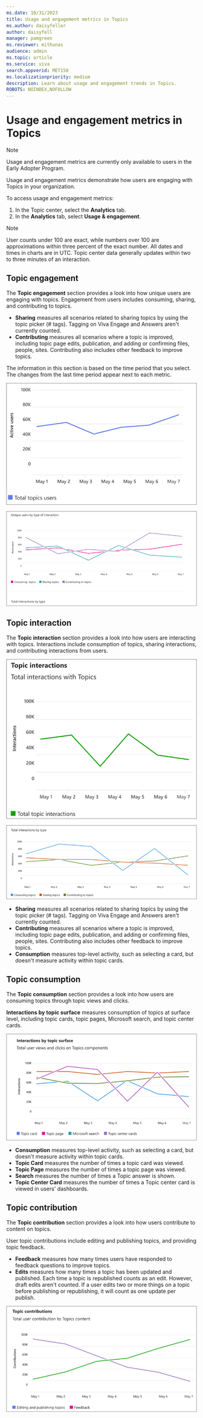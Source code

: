 ```yaml
---
ms.date: 10/31/2023
title: Usage and engagement metrics in Topics
ms.author: daisyfeller
author: daisyfell
manager: pamgreen
ms.reviewer: mithunas
audience: admin
ms.topic: article
ms.service: viva
search.appverid: MET150
ms.localizationpriority: medium
description: Learn about usage and engagement trends in Topics.
ROBOTS: NOINDEX,NOFOLLOW
---
```


# Usage and engagement metrics in Topics

>[!NOTE]
>Usage and engagement metrics are currently only available to users in the Early Adopter Program.

Usage and engagement metrics demonstrate how users are engaging with Topics in your organization.

To access usage and engagement metrics:

1. In the Topic center, select the **Analytics** tab.
2. In the **Analytics** tab, select **Usage & engagement**.

>[!NOTE]
>User counts under 100 are exact, while numbers over 100 are approximations within three percent of the exact number.
>All dates and times in charts are in UTC. Topic center data generally updates within two to three minutes of an interaction.

## Topic engagement

The **Topic engagement** section provides a look into how unique users are engaging with topics. Engagement from users includes consuming, sharing, and contributing to topics.

- **Sharing** measures all scenarios related to sharing topics by using the topic picker (# tags). Tagging on Viva Engage and Answers aren't currently counted.
- **Contributing** measures all scenarios where a topic is improved, including topic page edits, publication, and adding or confirming files, people, sites. Contributing also includes other feedback to improve topics.

The information in this section is based on the time period that you select. The changes from the last time period appear next to each metric.

![Screenshot of total topics users graph.](../media/topics/knowledge-management/total-topics-users-graph.png)

![Screenshot of engagement metrics.](../media/topics/knowledge-management/engagement-metrics.png)

## Topic interaction

The **Topic interaction** section provides a look into how users are interacting with topics. Interactions include consumption of topics, sharing interactions, and contributing interactions from users.

![Screenshot of total topic interactions graph.](../media/topics/knowledge-management/total-topic-interactions-graph.png)

![Screenshot of total topic interactions metrics.](../media/topics/knowledge-management/topic-interaction-metrics.png)

- **Sharing** measures all scenarios related to sharing topics by using the topic picker (# tags). Tagging on Viva Engage and Answers aren't currently counted.
- **Contributing** measures all scenarios where a topic is improved, including topic page edits, publication, and adding or confirming files, people, sites. Contributing also includes other feedback to improve topics.
- **Consumption** measures top-level activity, such as selecting a card, but doesn't measure activity within topic cards.

## Topic consumption

The **Topic consumption** section provides a look into how users are consuming topics through topic views and clicks.

**Interactions by topic surface** measures consumption of topics at surface level, including topic cards, topic pages, Microsoft search, and topic center cards.

![Screenshot of consumption of topic surface metrics.](../media/topics/knowledge-management/topic-consumption-metrics.png)

- **Consumption** measures top-level activity, such as selecting a card, but doesn't measure activity within topic cards.
- **Topic Card** measures the number of times a topic card was viewed.
- **Topic Page** measures the number of times a topic page was viewed.
- **Search** measures the number of times a Topic answer is shown.
- **Topic Center Card** measures the number of times a Topic center card is viewed in users' dashboards.

## Topic contribution

The **Topic contribution** section provides a look into how users contribute to content on topics.

User topic contributions include editing and publishing topics, and providing topic feedback.

- **Feedback** measures how many times users have responded to feedback questions to improve topics.
- **Edits** measures how many times a topic has been updated and published. Each time a topic is republished counts as an edit. However, draft edits aren't counted. If a user edits two or more things on a topic before publishing or republishing, it will count as one update per publish.

![Screenshot of user topic contribution metrics.](../media/topics/knowledge-management/topic-contribution-metrics.png)

